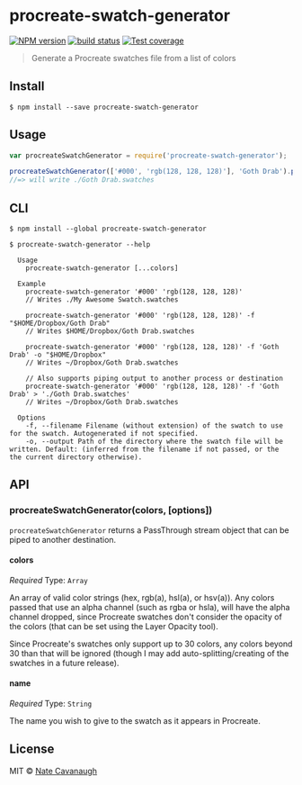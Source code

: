# procreate-swatch-generator
[![NPM version][npm-image]][npm-url]
[![build status][travis-image]][travis-url]
[![Test coverage][coveralls-image]][coveralls-url]

> Generate a Procreate swatches file from a list of colors


## Install

```
$ npm install --save procreate-swatch-generator
```


## Usage

```js
var procreateSwatchGenerator = require('procreate-swatch-generator');

procreateSwatchGenerator(['#000', 'rgb(128, 128, 128)'], 'Goth Drab').pipe(fs.createWriteStream('./Goth Drab.swatches'));
//=> will write ./Goth Drab.swatches
```

## CLI

```
$ npm install --global procreate-swatch-generator
```
```
$ procreate-swatch-generator --help

  Usage
    procreate-swatch-generator [...colors]

  Example
    procreate-swatch-generator '#000' 'rgb(128, 128, 128)'
    // Writes ./My Awesome Swatch.swatches

    procreate-swatch-generator '#000' 'rgb(128, 128, 128)' -f "$HOME/Dropbox/Goth Drab"
    // Writes $HOME/Dropbox/Goth Drab.swatches

    procreate-swatch-generator '#000' 'rgb(128, 128, 128)' -f 'Goth Drab' -o "$HOME/Dropbox"
    // Writes ~/Dropbox/Goth Drab.swatches

    // Also supports piping output to another process or destination
    procreate-swatch-generator '#000' 'rgb(128, 128, 128)' -f 'Goth Drab' > './Goth Drab.swatches'
    // Writes ~/Dropbox/Goth Drab.swatches

  Options
    -f, --filename Filename (without extension) of the swatch to use for the swatch. Autogenerated if not specified.
    -o, --output Path of the directory where the swatch file will be written. Default: (inferred from the filename if not passed, or the the current directory otherwise).
```


## API

### procreateSwatchGenerator(colors, [options])

`procreateSwatchGenerator` returns a PassThrough stream object that can be piped to another destination.

#### colors

*Required*
Type: `Array`

An array of valid color strings (hex, rgb(a), hsl(a), or hsv(a)). Any colors passed that use an alpha channel (such as rgba or hsla), will have the alpha channel dropped, since Procreate swatches don't consider the opacity of the colors (that can be set using the Layer Opacity tool).

Since Procreate's swatches only support up to 30 colors, any colors beyond 30 than that will be ignored (though I may add auto-splitting/creating of the swatches in a future release).

#### name

*Required*
Type: `String`

The name you wish to give to the swatch as it appears in Procreate.



## License

MIT © [Nate Cavanaugh](http://alterform.com)

[npm-image]: https://img.shields.io/npm/v/procreate-swatch-generator.svg?style=flat-square
[npm-url]: https://npmjs.org/package/procreate-swatch-generator
[travis-image]: https://img.shields.io/travis/natecavanaugh/procreate-swatch-generator/master.svg?style=flat-square
[travis-url]: https://travis-ci.org/natecavanaugh/procreate-swatch-generator
[coveralls-image]: https://img.shields.io/coveralls/natecavanaugh/procreate-swatch-generator/master.svg?style=flat-square
[coveralls-url]: https://coveralls.io/r/natecavanaugh/procreate-swatch-generator?branch=master